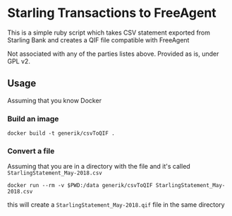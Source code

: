 # Starling Transactions to FreeAgent

This is a simple ruby script which takes CSV statement exported from Starling Bank 
and creates a QIF file compatible with FreeAgent

Not associated with any of the parties listes above.
Provided as is, under GPL v2.

## Usage

Assuming that you know Docker

### Build an image

```
docker build -t generik/csvToQIF .
```

### Convert a file

Assuming that you are in a directory with the file and it's called `StarlingStatement_May-2018.csv`

```
docker run --rm -v $PWD:/data generik/csvToQIF StarlingStatement_May-2018.csv
```

this will create a `StarlingStatement_May-2018.qif` file in the same directory
